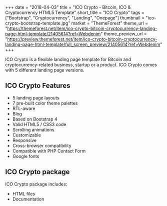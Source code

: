 +++
date = "2018-04-03"
title = "ICO Crypto - Bitcoin, ICO & Cryptocurrency HTML5 Template"
short_title = "ICO Crypto"
tags = ["Bootstrap", "Cryptocurrency", "Landing", "Onepage"]
thumbnail = "ico-crypto-bootstrap-template.jpg"
market = "ThemeForest"
theme_url = "https://themeforest.net/item/ico-crypto-bitcoin-cryptocurrency-landing-page-html-template/21405614?ref=Webdenim"
theme_preview_url = "https://preview.themeforest.net/item/ico-crypto-bitcoin-cryptocurrency-landing-page-html-template/full_screen_preview/21405614?ref=Webdenim"
+++

ICO Crypto is a flexible landing page template for Bitcoin and cryptocurrency-related business, startup or a product. ICO Crypto comes with 5 different landing page versions.

## ICO Crypto Features

- 5 landing page layouts
- 7 pre-built color theme palettes
- RTL-aware
- Blog
- Based on Bootstrap 4
- Valid HTML5 / CSS3 code
- Scrolling animations
- Customizable
- Responsive
- Cross-browser compatibility
- Compatible with PHP Contact Form
- Google fonts

## ICO Crypto package

ICO Crypto package includes:

- HTML files
- Documentation
